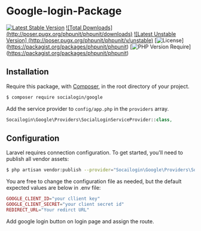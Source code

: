 # Google-login-Package

[![Latest Stable Version](http://poser.pugx.org/phpunit/phpunit/v)](https://packagist.org/packages/phpunit/phpunit) [![Total Downloads]
(http://poser.pugx.org/phpunit/phpunit/downloads)](https://packagist.org/packages/phpunit/phpunit) [![Latest Unstable Version]
(http://poser.pugx.org/phpunit/phpunit/v/unstable)](https://packagist.org/packages/phpunit/phpunit) [![License](http://poser.pugx.org/phpunit/phpunit/license)]
(https://packagist.org/packages/phpunit/phpunit) [![PHP Version Require](http://poser.pugx.org/phpunit/phpunit/require/php)]
(https://packagist.org/packages/phpunit/phpunit)

## Installation
Require this package, with [Composer](https://packagist.org/), in the root directory of your project.

```bash
$ composer require socialogin/google
```

Add the service provider to `config/app.php` in the `providers` array.

```php
Socailogin\Google\Providers\SocialLoginServiceProvider::class,
```

## Configuration

Laravel requires connection configuration. To get started, you'll need to publish all vendor assets:

```bash
$ php artisan vendor:publish --provider="Socailogin\Google\Providers\SocialLoginServiceProvider"
```

You are free to change the configuration file as needed, but the default expected values are below in .env file:

```php
GOOGLE_CLIENT_ID="your cllient key"
GOOGLE_CLIENT_SECRET="your client secret id" 
REDIRECT_URL="Your redirct URL"
```
Add google login button on login page and assign the route.
